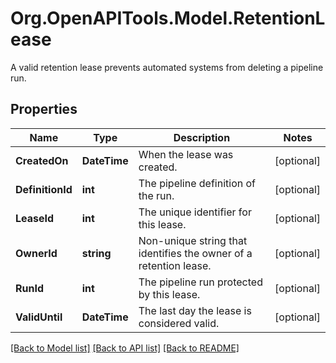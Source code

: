 # Org.OpenAPITools.Model.RetentionLease
A valid retention lease prevents automated systems from deleting a pipeline run.

## Properties

Name | Type | Description | Notes
------------ | ------------- | ------------- | -------------
**CreatedOn** | **DateTime** | When the lease was created. | [optional] 
**DefinitionId** | **int** | The pipeline definition of the run. | [optional] 
**LeaseId** | **int** | The unique identifier for this lease. | [optional] 
**OwnerId** | **string** | Non-unique string that identifies the owner of a retention lease. | [optional] 
**RunId** | **int** | The pipeline run protected by this lease. | [optional] 
**ValidUntil** | **DateTime** | The last day the lease is considered valid. | [optional] 

[[Back to Model list]](../README.md#documentation-for-models) [[Back to API list]](../README.md#documentation-for-api-endpoints) [[Back to README]](../README.md)

